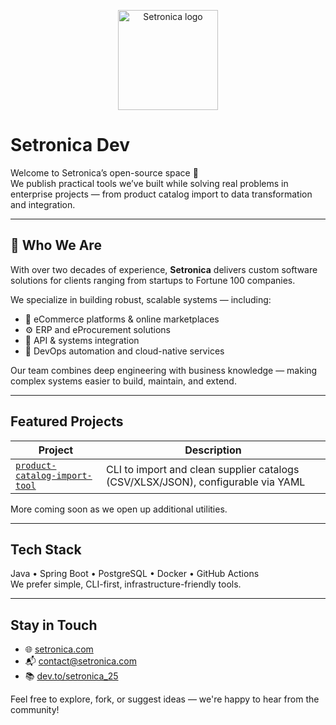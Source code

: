 <p align="center">
  <img src="https://raw.githubusercontent.com/setronica-dev/.github/main/setronica-logo.png" width="160" alt="Setronica logo">
</p>

# Setronica Dev

Welcome to Setronica’s open-source space 👋  
We publish practical tools we’ve built while solving real problems in enterprise projects — from product catalog import to data transformation and integration.

---

## 🧾 Who We Are

With over two decades of experience, **Setronica** delivers custom software solutions for clients ranging from startups to Fortune 100 companies.

We specialize in building robust, scalable systems — including:

- 🛒 eCommerce platforms & online marketplaces  
- ⚙️ ERP and eProcurement solutions  
- 🔗 API & systems integration  
- 🧰 DevOps automation and cloud-native services

Our team combines deep engineering with business knowledge — making complex systems easier to build, maintain, and extend.

---

## Featured Projects

| Project | Description |
|--------|-------------|
| [`product-catalog-import-tool`](https://github.com/setronica-dev/product-catalog-import-tool) | CLI to import and clean supplier catalogs (CSV/XLSX/JSON), configurable via YAML |

More coming soon as we open up additional utilities.

---

## Tech Stack

Java • Spring Boot • PostgreSQL • Docker • GitHub Actions  
We prefer simple, CLI-first, infrastructure-friendly tools.

---

## Stay in Touch

- 🌐 [setronica.com](https://setronica.com)
- 📬 [contact@setronica.com](mailto:contact@setronica.com)
- 📚 [dev.to/setronica_25](https://dev.to/setronica_25)

Feel free to explore, fork, or suggest ideas — we're happy to hear from the community!

